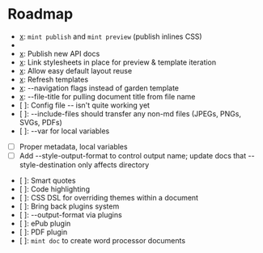 # Roadmap

- [x]: `mint publish` and `mint preview` (publish inlines CSS)
- [x]: --recursive
- [x]: Publish new API docs
- [x]: Link stylesheets in place for preview & template iteration
- [x]: Allow easy default layout reuse
- [x]: Refresh templates
- [x]: --navigation flags instead of garden template
- [x]: --file-title for pulling document title from file name
- [ ]: Config file -- isn't quite working yet
- [ ]: --include-files should transfer any non-md files (JPEGs, PNGs, SVGs, PDFs)
- [ ]: --var for local variables
- [ ] Proper metadata, local variables
- [ ] Add --style-output-format to control output name; update docs that --style-destination only affects directory
- [ ]: Smart quotes
- [ ]: Code highlighting
- [ ]: CSS DSL for overriding themes within a document
- [ ]: Bring back plugins system
- [ ]: --output-format via plugins
- [ ]: ePub plugin
- [ ]: PDF plugin
- [ ]: `mint doc` to create word processor documents